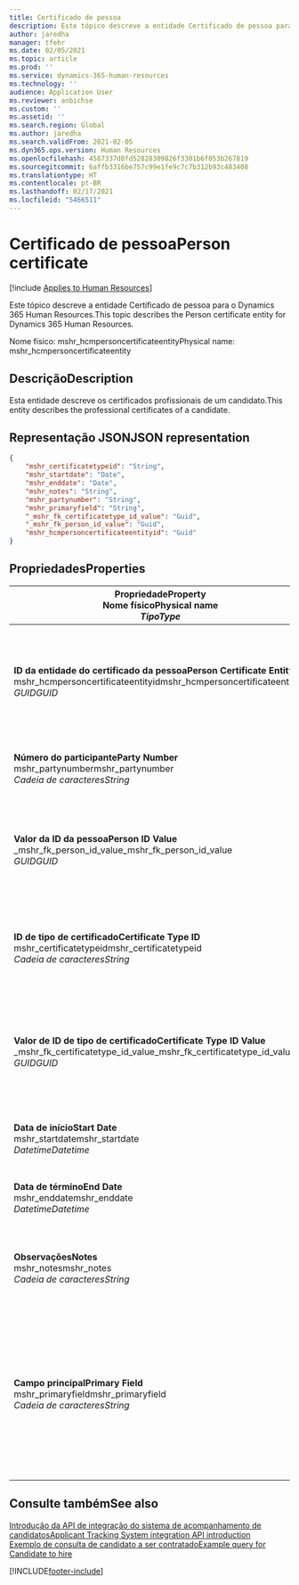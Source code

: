 ```yaml
---
title: Certificado de pessoa
description: Este tópico descreve a entidade Certificado de pessoa para o Dynamics 365 Human Resources.
author: jaredha
manager: tfehr
ms.date: 02/05/2021
ms.topic: article
ms.prod: ''
ms.service: dynamics-365-human-resources
ms.technology: ''
audience: Application User
ms.reviewer: anbichse
ms.custom: ''
ms.assetid: ''
ms.search.region: Global
ms.author: jaredha
ms.search.validFrom: 2021-02-05
ms.dyn365.ops.version: Human Resources
ms.openlocfilehash: 4587337d8fd52828309826f3301b6f053b267819
ms.sourcegitcommit: 6affb3316be757c99e1fe9c7c7b312b93c483408
ms.translationtype: HT
ms.contentlocale: pt-BR
ms.lasthandoff: 02/17/2021
ms.locfileid: "5466511"
---
```

# <a name="person-certificate"></a><span data-ttu-id="98af8-103">Certificado de pessoa</span><span class="sxs-lookup"><span data-stu-id="98af8-103">Person certificate</span></span>

[!include [Applies to Human Resources](../includes/applies-to-hr.md)]

<span data-ttu-id="98af8-104">Este tópico descreve a entidade Certificado de pessoa para o Dynamics 365 Human Resources.</span><span class="sxs-lookup"><span data-stu-id="98af8-104">This topic describes the Person certificate entity for Dynamics 365 Human Resources.</span></span>

<span data-ttu-id="98af8-105">Nome físico: mshr_hcmpersoncertificateentity</span><span class="sxs-lookup"><span data-stu-id="98af8-105">Physical name: mshr_hcmpersoncertificateentity</span></span>

## <a name="description"></a><span data-ttu-id="98af8-106">Descrição</span><span class="sxs-lookup"><span data-stu-id="98af8-106">Description</span></span>

<span data-ttu-id="98af8-107">Esta entidade descreve os certificados profissionais de um candidato.</span><span class="sxs-lookup"><span data-stu-id="98af8-107">This entity describes the professional certificates of a candidate.</span></span>

## <a name="json-representation"></a><span data-ttu-id="98af8-108">Representação JSON</span><span class="sxs-lookup"><span data-stu-id="98af8-108">JSON representation</span></span>

```json
{
    "mshr_certificatetypeid": "String",
    "mshr_startdate": "Date",
    "mshr_enddate": "Date",
    "mshr_notes": "String",
    "mshr_partynumber": "String",
    "mshr_primaryfield": "String",
    "_mshr_fk_certificatetype_id_value": "Guid",
    "_mshr_fk_person_id_value": "Guid",
    "mshr_hcmpersoncertificateentityid": "Guid"
}
```

## <a name="properties"></a><span data-ttu-id="98af8-109">Propriedades</span><span class="sxs-lookup"><span data-stu-id="98af8-109">Properties</span></span>

| <span data-ttu-id="98af8-110">Propriedade</span><span class="sxs-lookup"><span data-stu-id="98af8-110">Property</span></span><br><span data-ttu-id="98af8-111">**Nome físico**</span><span class="sxs-lookup"><span data-stu-id="98af8-111">**Physical name**</span></span><br><span data-ttu-id="98af8-112">**_Tipo_**</span><span class="sxs-lookup"><span data-stu-id="98af8-112">**_Type_**</span></span> | <span data-ttu-id="98af8-113">Uso</span><span class="sxs-lookup"><span data-stu-id="98af8-113">Use</span></span> | <span data-ttu-id="98af8-114">Descrição</span><span class="sxs-lookup"><span data-stu-id="98af8-114">Description</span></span> |
| --- | --- | --- |
| <span data-ttu-id="98af8-115">**ID da entidade do certificado da pessoa**</span><span class="sxs-lookup"><span data-stu-id="98af8-115">**Person Certificate Entity ID**</span></span><br><span data-ttu-id="98af8-116">mshr_hcmpersoncertificateentityid</span><span class="sxs-lookup"><span data-stu-id="98af8-116">mshr_hcmpersoncertificateentityid</span></span><br><span data-ttu-id="98af8-117">*GUID*</span><span class="sxs-lookup"><span data-stu-id="98af8-117">*GUID*</span></span> | <span data-ttu-id="98af8-118">Somente leitura</span><span class="sxs-lookup"><span data-stu-id="98af8-118">Read-only</span></span><br><span data-ttu-id="98af8-119">Obrigatório</span><span class="sxs-lookup"><span data-stu-id="98af8-119">Required</span></span> | <span data-ttu-id="98af8-120">Identificador exclusivo gerado pelo sistema para o registro de entidade do certificado da pessoa.</span><span class="sxs-lookup"><span data-stu-id="98af8-120">System-generated unique identifier for the person certificate entity record.</span></span> |
| <span data-ttu-id="98af8-121">**Número do participante**</span><span class="sxs-lookup"><span data-stu-id="98af8-121">**Party Number**</span></span><br><span data-ttu-id="98af8-122">mshr_partynumber</span><span class="sxs-lookup"><span data-stu-id="98af8-122">mshr_partynumber</span></span><br><span data-ttu-id="98af8-123">*Cadeia de caracteres*</span><span class="sxs-lookup"><span data-stu-id="98af8-123">*String*</span></span> | <span data-ttu-id="98af8-124">Ler/gravar</span><span class="sxs-lookup"><span data-stu-id="98af8-124">Read/write</span></span><br><span data-ttu-id="98af8-125">Obrigatório</span><span class="sxs-lookup"><span data-stu-id="98af8-125">Required</span></span> | <span data-ttu-id="98af8-126">A ID de participante (pessoa) do candidato.</span><span class="sxs-lookup"><span data-stu-id="98af8-126">The party (person) ID of the candidate.</span></span> |
| <span data-ttu-id="98af8-127">**Valor da ID da pessoa**</span><span class="sxs-lookup"><span data-stu-id="98af8-127">**Person ID Value**</span></span><br><span data-ttu-id="98af8-128">_mshr_fk_person_id_value</span><span class="sxs-lookup"><span data-stu-id="98af8-128">_mshr_fk_person_id_value</span></span><br><span data-ttu-id="98af8-129">*GUID*</span><span class="sxs-lookup"><span data-stu-id="98af8-129">*GUID*</span></span> | <span data-ttu-id="98af8-130">Somente leitura</span><span class="sxs-lookup"><span data-stu-id="98af8-130">Read-only</span></span><br><span data-ttu-id="98af8-131">Obrigatório</span><span class="sxs-lookup"><span data-stu-id="98af8-131">Required</span></span><br><span data-ttu-id="98af8-132">Chave estrangeira: mshr_dirpersonentityid de mshr_dirpersonentity</span><span class="sxs-lookup"><span data-stu-id="98af8-132">Foreign key: mshr_dirpersonentityid of mshr_dirpersonentity</span></span> | <span data-ttu-id="98af8-133">O identificador gerado pelo sistema do registro da entidade de participante (pessoa).</span><span class="sxs-lookup"><span data-stu-id="98af8-133">The system-generated identifier of the party (person) entity record.</span></span> |
| <span data-ttu-id="98af8-134">**ID de tipo de certificado**</span><span class="sxs-lookup"><span data-stu-id="98af8-134">**Certificate Type ID**</span></span><br><span data-ttu-id="98af8-135">mshr_certificatetypeid</span><span class="sxs-lookup"><span data-stu-id="98af8-135">mshr_certificatetypeid</span></span><br><span data-ttu-id="98af8-136">*Cadeia de caracteres*</span><span class="sxs-lookup"><span data-stu-id="98af8-136">*String*</span></span> | <span data-ttu-id="98af8-137">Ler/gravar</span><span class="sxs-lookup"><span data-stu-id="98af8-137">Read/write</span></span><br><span data-ttu-id="98af8-138">Obrigatório</span><span class="sxs-lookup"><span data-stu-id="98af8-138">Required</span></span> |  <span data-ttu-id="98af8-139">O identificador do tipo de certificado definido em Human Resources.</span><span class="sxs-lookup"><span data-stu-id="98af8-139">The identifier of the certificate type defined in Human Resources.</span></span> |
| <span data-ttu-id="98af8-140">**Valor de ID de tipo de certificado**</span><span class="sxs-lookup"><span data-stu-id="98af8-140">**Certificate Type ID Value**</span></span><br><span data-ttu-id="98af8-141">_mshr_fk_certificatetype_id_value</span><span class="sxs-lookup"><span data-stu-id="98af8-141">_mshr_fk_certificatetype_id_value</span></span><br><span data-ttu-id="98af8-142">*GUID*</span><span class="sxs-lookup"><span data-stu-id="98af8-142">*GUID*</span></span> | <span data-ttu-id="98af8-143">Somente leitura</span><span class="sxs-lookup"><span data-stu-id="98af8-143">Read-only</span></span><br><span data-ttu-id="98af8-144">Obrigatório</span><span class="sxs-lookup"><span data-stu-id="98af8-144">Required</span></span><br><span data-ttu-id="98af8-145">Chave estrangeira: mshr_hcmcertificatetypeentityid de mshr_hcmcertificatetypeentity</span><span class="sxs-lookup"><span data-stu-id="98af8-145">Foreign key: mshr_hcmcertificatetypeentityid of mshr_hcmcertificatetypeentity</span></span> | <span data-ttu-id="98af8-146">Identificador exclusivo gerado pelo sistema do tipo de certificado da entidade associada.</span><span class="sxs-lookup"><span data-stu-id="98af8-146">System-generated unique identifier of the certificate type in the associated entity.</span></span> |
| <span data-ttu-id="98af8-147">**Data de início**</span><span class="sxs-lookup"><span data-stu-id="98af8-147">**Start Date**</span></span><br><span data-ttu-id="98af8-148">mshr_startdate</span><span class="sxs-lookup"><span data-stu-id="98af8-148">mshr_startdate</span></span><br><span data-ttu-id="98af8-149">*Datetime*</span><span class="sxs-lookup"><span data-stu-id="98af8-149">*Datetime*</span></span> | <span data-ttu-id="98af8-150">Ler/gravar</span><span class="sxs-lookup"><span data-stu-id="98af8-150">Read/write</span></span><br><span data-ttu-id="98af8-151">Obrigatório</span><span class="sxs-lookup"><span data-stu-id="98af8-151">Required</span></span> | <span data-ttu-id="98af8-152">A data em que o certificado foi emitido.</span><span class="sxs-lookup"><span data-stu-id="98af8-152">The date at which the certificate was issued.</span></span> |
| <span data-ttu-id="98af8-153">**Data de término**</span><span class="sxs-lookup"><span data-stu-id="98af8-153">**End Date**</span></span><br><span data-ttu-id="98af8-154">mshr_enddate</span><span class="sxs-lookup"><span data-stu-id="98af8-154">mshr_enddate</span></span><br><span data-ttu-id="98af8-155">*Datetime*</span><span class="sxs-lookup"><span data-stu-id="98af8-155">*Datetime*</span></span> | <span data-ttu-id="98af8-156">Ler/gravar</span><span class="sxs-lookup"><span data-stu-id="98af8-156">Read/write</span></span><br><span data-ttu-id="98af8-157">Opcional</span><span class="sxs-lookup"><span data-stu-id="98af8-157">Optional</span></span> | <span data-ttu-id="98af8-158">A data em que o certificado expirará.</span><span class="sxs-lookup"><span data-stu-id="98af8-158">The date at which the certificate will expire.</span></span> |
| <span data-ttu-id="98af8-159">**Observações**</span><span class="sxs-lookup"><span data-stu-id="98af8-159">**Notes**</span></span><br><span data-ttu-id="98af8-160">mshr_notes</span><span class="sxs-lookup"><span data-stu-id="98af8-160">mshr_notes</span></span><br><span data-ttu-id="98af8-161">*Cadeia de caracteres*</span><span class="sxs-lookup"><span data-stu-id="98af8-161">*String*</span></span> | <span data-ttu-id="98af8-162">Ler/gravar</span><span class="sxs-lookup"><span data-stu-id="98af8-162">Read/write</span></span><br><span data-ttu-id="98af8-163">Opcional</span><span class="sxs-lookup"><span data-stu-id="98af8-163">Optional</span></span> | <span data-ttu-id="98af8-164">Observações para uso por gerentes e recrutadores de contratação.</span><span class="sxs-lookup"><span data-stu-id="98af8-164">Notes for use by hiring managers and recruiters.</span></span> |
| <span data-ttu-id="98af8-165">**Campo principal**</span><span class="sxs-lookup"><span data-stu-id="98af8-165">**Primary Field**</span></span><br><span data-ttu-id="98af8-166">mshr_primaryfield</span><span class="sxs-lookup"><span data-stu-id="98af8-166">mshr_primaryfield</span></span><br><span data-ttu-id="98af8-167">*Cadeia de caracteres*</span><span class="sxs-lookup"><span data-stu-id="98af8-167">*String*</span></span> | <span data-ttu-id="98af8-168">Somente leitura</span><span class="sxs-lookup"><span data-stu-id="98af8-168">Read-only</span></span><br><span data-ttu-id="98af8-169">Obrigatório</span><span class="sxs-lookup"><span data-stu-id="98af8-169">Required</span></span> |  <span data-ttu-id="98af8-170">Campo a ser usado como identificador do registro de entidade.</span><span class="sxs-lookup"><span data-stu-id="98af8-170">Field to be used as an identifier of the entity record.</span></span> <span data-ttu-id="98af8-171">Combinação de número de participante, ID de tipo de certificado e data de início.</span><span class="sxs-lookup"><span data-stu-id="98af8-171">Combination of party number, certificate type ID, and start date.</span></span> |

## <a name="see-also"></a><span data-ttu-id="98af8-172">Consulte também</span><span class="sxs-lookup"><span data-stu-id="98af8-172">See also</span></span>

[<span data-ttu-id="98af8-173">Introdução da API de integração do sistema de acompanhamento de candidatos</span><span class="sxs-lookup"><span data-stu-id="98af8-173">Applicant Tracking System integration API introduction</span></span>](hr-admin-integration-ats-api-introduction.md)<br>
[<span data-ttu-id="98af8-174">Exemplo de consulta de candidato a ser contratado</span><span class="sxs-lookup"><span data-stu-id="98af8-174">Example query for Candidate to hire</span></span>](hr-admin-integration-ats-api-candidate-to-hire-example-query.md)



[!INCLUDE[footer-include](../includes/footer-banner.md)]
